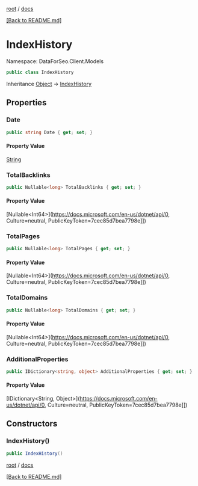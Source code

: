 [root](./../ "root") / [docs](./ "docs")

[[Back to README.md]](./../README.md "[Back to README.md]")

# IndexHistory

Namespace: DataForSeo.Client.Models

```csharp
public class IndexHistory
```

Inheritance [Object](https://docs.microsoft.com/en-us/dotnet/api/Object) → [IndexHistory](./IndexHistory.md)

## Properties

### **Date**

```csharp
public string Date { get; set; }
```

#### Property Value

[String](https://docs.microsoft.com/en-us/dotnet/api/String)<br>

### **TotalBacklinks**

```csharp
public Nullable<long> TotalBacklinks { get; set; }
```

#### Property Value

[Nullable&lt;Int64&gt;](https://docs.microsoft.com/en-us/dotnet/api/0, Culture=neutral, PublicKeyToken=7cec85d7bea7798e]])<br>

### **TotalPages**

```csharp
public Nullable<long> TotalPages { get; set; }
```

#### Property Value

[Nullable&lt;Int64&gt;](https://docs.microsoft.com/en-us/dotnet/api/0, Culture=neutral, PublicKeyToken=7cec85d7bea7798e]])<br>

### **TotalDomains**

```csharp
public Nullable<long> TotalDomains { get; set; }
```

#### Property Value

[Nullable&lt;Int64&gt;](https://docs.microsoft.com/en-us/dotnet/api/0, Culture=neutral, PublicKeyToken=7cec85d7bea7798e]])<br>

### **AdditionalProperties**

```csharp
public IDictionary<string, object> AdditionalProperties { get; set; }
```

#### Property Value

[IDictionary&lt;String, Object&gt;](https://docs.microsoft.com/en-us/dotnet/api/0, Culture=neutral, PublicKeyToken=7cec85d7bea7798e]])<br>

## Constructors

### **IndexHistory()**

```csharp
public IndexHistory()
```

[root](./../ "root") / [docs](./ "docs")

[[Back to README.md]](./../README.md "[Back to README.md]")